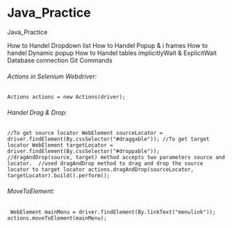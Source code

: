 # Java_Practice
Java_Practice


How to Handel Dropdown list
How to Handel Popup & i frames
How to handel Dynamic popup
How to Handel tables
implicitlyWait & ExplicitWait
Database connection 
Git Commands




###### Actions in Selenium Webdriver:

`Actions actions = new Actions(driver);`

###### Handel Drag & Drop:
 `//To get source locator
 WebElement sourceLocator = driver.findElement(By.cssSelector("#draggable"));
                //To get target locator
 WebElement targetLocator = driver.findElement(By.cssSelector("#droppable"));
                //dragAndDrop(source, target) method accepts two parameters source and locator. 
                //used dragAndDrop method to drag and drop the source locator to target locator
 actions.dragAndDrop(sourceLocator, targetLocator).build().perform();
`
###### MoveToElement:
`
 WebElement mainMenu = driver.findElement(By.linkText("menulink"));
actions.moveToElement(mainMenu);`

